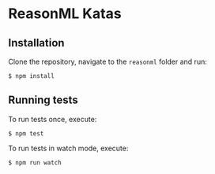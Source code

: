 # ReasonML Katas

## Installation

Clone the repository, navigate to the `reasonml` folder and run:

```
$ npm install
```

## Running tests

To run tests once, execute:

```
$ npm test
```

To run tests in watch mode, execute:

```
$ npm run watch
```
